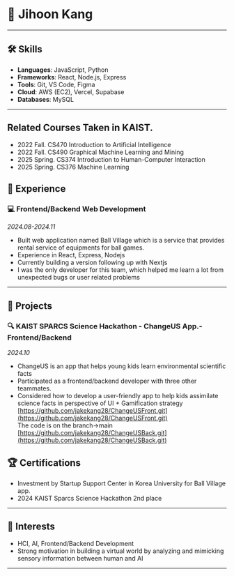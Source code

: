 
# 💼 Jihoon Kang
---

## 🛠 Skills

- **Languages**: JavaScript, Python
- **Frameworks**: React, Node.js, Express
- **Tools**: Git, VS Code, Figma
- **Cloud**: AWS (EC2), Vercel, Supabase
- **Databases**: MySQL

---
## Related Courses Taken in KAIST.
- 2022 Fall. CS470 Introduction to Artificial Intelligence
- 2022 Fall. CS490 <Special Topics in Computer Science> Graphical Machine Learning and Mining
- 2025 Spring. CS374 Introduction to Human-Computer Interaction
- 2025 Spring. CS376 Machine Learning
## 💼 Experience
### 💻 Frontend/Backend Web Development  
*2024.08-2024.11*

- Built web application named Ball Village which is a service that provides rental service of equipments for ball games.
- Experience in React, Express, Nodejs
- Currently building a version following up with Nextjs
- I was the only developer for this team, which helped me learn a lot from unexpected bugs or user related problems 
---

## 🧪 Projects
### 
### 🔍 KAIST SPARCS Science Hackathon - ChangeUS App.- Frontend/Backend 
*2024.10*
- ChangeUS is an app that helps young kids learn environmental scientific facts 
- Participated as a frontend/backend developer with three other teammates.
- Considered how to develop a user-friendly app to help kids assimilate science facts in perspective of UI + Gamification strategy 
[https://github.com/jakekang28/ChangeUSFront.git](https://github.com/jakekang28/ChangeUSFront.git)  
The code is on the branch->main   
[https://github.com/jakekang28/ChangeUSBack.git](https://github.com/jakekang28/ChangeUSBack.git)  
## 🏆 Certifications

- Investment by Startup Support Center in Korea University for Ball Village app.
- 2024 KAIST Sparcs Science Hackathon 2nd place

---

## 🌱 Interests

- HCI, AI, Frontend/Backend Development
- Strong motivation in building a virtual world by analyzing and mimicking sensory information between human and AI
---

